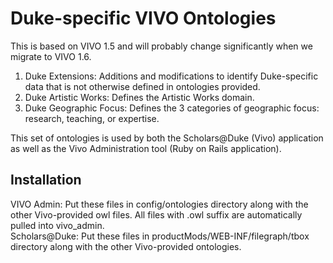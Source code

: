 # Duke-specific VIVO Ontologies

This is based on VIVO 1.5 and will probably change significantly when we migrate to VIVO 1.6.

1.  Duke Extensions:  Additions and modifications to identify Duke-specific data that is not otherwise defined in ontologies provided.
2.  Duke Artistic Works:  Defines the Artistic Works domain.
3.  Duke Geographic Focus:  Defines the 3 categories of geographic focus: research, teaching, or expertise.

This set of ontologies is used by both the Scholars@Duke (Vivo) application as well as the Vivo Administration tool (Ruby on Rails application).

## Installation

VIVO Admin: Put these files in config/ontologies directory along with the other Vivo-provided owl files.  All files with .owl suffix are automatically pulled into vivo_admin.  
Scholars@Duke: Put these files in productMods/WEB-INF/filegraph/tbox directory along with the other Vivo-provided ontologies.

